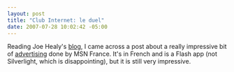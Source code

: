 ```yaml
---
layout: post
title: "Club Internet: le duel"
date: 2007-07-28 10:02:42 -05:00
---
```


Reading Joe Healy's [blog](http://www.devfish.net/), I came across a post about a really impressive bit of [advertising](http://www.club-internet.fr/le-duel ) done by MSN France. It's in French and is a Flash app (not Silverlight, which is disappointing), but it is still very impressive. 
